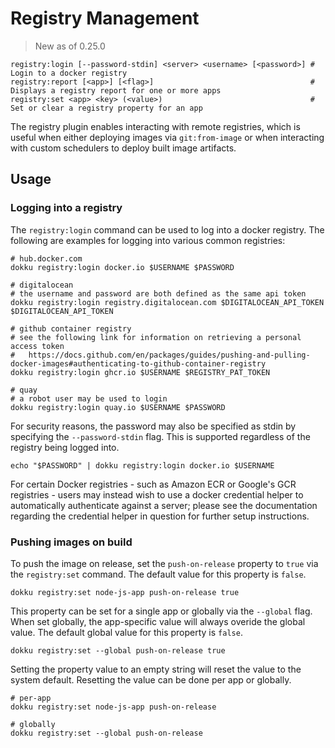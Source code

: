 # Registry Management

> New as of 0.25.0

```
registry:login [--password-stdin] <server> <username> [<password>] # Login to a docker registry
registry:report [<app>] [<flag>]                                   # Displays a registry report for one or more apps
registry:set <app> <key> (<value>)                                 # Set or clear a registry property for an app
```

The registry plugin enables interacting with remote registries, which is useful when either deploying images via `git:from-image` or when interacting with custom schedulers to deploy built image artifacts.

## Usage

### Logging into a registry

The `registry:login` command can be used to log into a docker registry. The following are examples for logging into various common registries:

```shell
# hub.docker.com
dokku registry:login docker.io $USERNAME $PASSWORD

# digitalocean
# the username and password are both defined as the same api token
dokku registry:login registry.digitalocean.com $DIGITALOCEAN_API_TOKEN $DIGITALOCEAN_API_TOKEN

# github container registry
# see the following link for information on retrieving a personal access token
#   https://docs.github.com/en/packages/guides/pushing-and-pulling-docker-images#authenticating-to-github-container-registry
dokku registry:login ghcr.io $USERNAME $REGISTRY_PAT_TOKEN

# quay
# a robot user may be used to login
dokku registry:login quay.io $USERNAME $PASSWORD
```

For security reasons, the password may also be specified as stdin by specifying the `--password-stdin` flag. This is supported regardless of the registry being logged into.

```shell
echo "$PASSWORD" | dokku registry:login docker.io $USERNAME
```

For certain Docker registries - such as Amazon ECR or Google's GCR registries - users may instead wish to use a docker credential helper to automatically authenticate against a server; please see the documentation regarding the credential helper in question for further setup instructions.

### Pushing images on build

To push the image on release, set the `push-on-release` property to `true` via the `registry:set` command. The default value for this property is `false`.

```shell
dokku registry:set node-js-app push-on-release true
```

This property can be set for a single app or globally via the `--global` flag. When set globally, the app-specific value will always overide the global value. The default global value for this property is `false`.

```shell
dokku registry:set --global push-on-release true
```

Setting the property value to an empty string will reset the value to the system default. Resetting the value can be done per app or globally.

```shell
# per-app
dokku registry:set node-js-app push-on-release

# globally
dokku registry:set --global push-on-release
```
